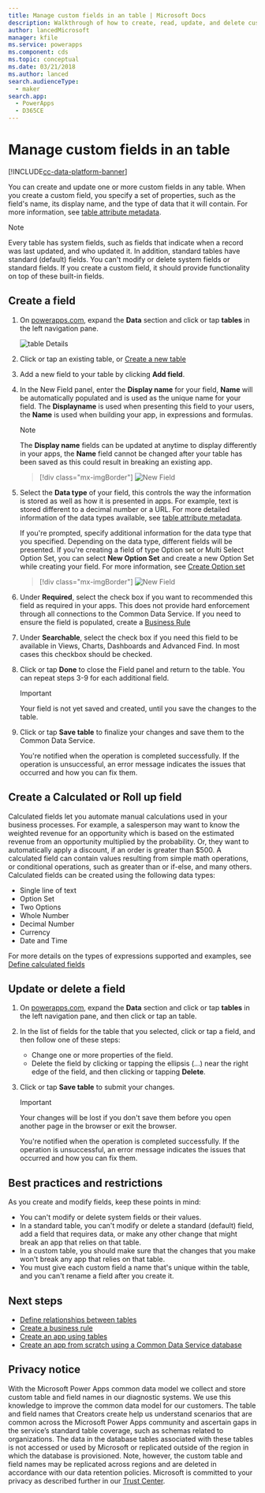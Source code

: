 ```yaml
---
title: Manage custom fields in an table | Microsoft Docs
description: Walkthrough of how to create, read, update, and delete custom fields in an table in Common Data Service.
author: lancedMicrosoft
manager: kfile
ms.service: powerapps
ms.component: cds
ms.topic: conceptual
ms.date: 03/21/2018
ms.author: lanced
search.audienceType: 
  - maker
search.app: 
  - PowerApps
  - D365CE
---
```


# Manage custom fields in an table
[!INCLUDE[cc-data-platform-banner](../../includes/cc-data-platform-banner.md)]

You can create and update one or more custom fields in any table. When you create a custom field, you specify a set of properties, such as the field's name, its display name, and the type of data that it will contain. For more information, see [table attribute metadata](../../developer/common-data-service/table-attribute-metadata.md).

> [!NOTE]
> Every table has system fields, such as fields that indicate when a record was last updated, and who updated it. In addition, standard tables have standard (default) fields. You can't modify or delete system fields or standard fields. If you create a custom field, it should provide functionality on top of these built-in fields.

## Create a field
1. On [powerapps.com](https://make.powerapps.com/?utm_source=padocs&utm_medium=linkinadoc&utm_campaign=referralsfromdoc), expand the **Data** section and click or tap **tables** in the left navigation pane.

    ![table Details](./media/data-platform-cds-create-table/tablelist.png "table List")

2. Click or tap an existing table, or [Create a new table](data-platform-create-table.md)

3. Add a new field to your table by clicking **Add field**.

4. In the New Field panel, enter the **Display name** for your field, **Name** will be automatically populated and is used as the unique name for your field. The **Displayname** is used when presenting this field to your users, the **Name** is used when building your app, in expressions and formulas.

    > [!NOTE]
    > The **Display name** fields can be updated at anytime to display differently in your apps, the **Name** field cannot be changed after your table has been saved as this could result in breaking an existing app.

    > [!div class="mx-imgBorder"] 
    > ![New Field](./media/data-platform-cds-create-table/newfieldpanel.png "New Field Panel")

5. Select the **Data type** of your field, this controls the way the information is stored as well as how it is presented in apps. For example, text is stored different to a decimal number or a URL. For more detailed information of the data types available, see [table attribute metadata](../../developer/common-data-service/table-attribute-metadata.md).

    If you're prompted, specify additional information for the data type that you specified. Depending on the data type, different fields will be presented. If you're creating a field of type Option set or Multi Select Option Set, you can select **New Option Set** and create a new Option Set while creating your field. For more information, see [Create Option set](custom-picklists.md)

    > [!div class="mx-imgBorder"] 
    > ![New Field](./media/data-platform-cds-create-table/newfieldpanel-2.png "New Field Panel")


7. Under **Required**, select the check box if you want to recommended this field as required in your apps. This does not provide hard enforcement through all connections to the Common Data Service. If you need to ensure the field is populated, create a [Business Rule](data-platform-create-business-rule.md)

8. Under **Searchable**, select the check box if you need this field to be available in Views, Charts, Dashboards and Advanced Find. In most cases this checkbox should be checked.

9. Click or tap **Done** to close the Field panel and return to the table. You can repeat steps 3-9 for each additional field.
   
    > [!IMPORTANT]
    > Your field is not yet saved and created, until you save the changes to the table.

10. Click or tap **Save table** to finalize your changes and save them to the Common Data Service.

    You're notified when the operation is completed successfully. If the operation is unsuccessful, an error message indicates the issues that occurred and how you can fix them.

## Create a Calculated or Roll up field
Calculated fields let you automate manual calculations used in your business processes. For example, a salesperson may want to know the weighted revenue for an opportunity which is based on the estimated revenue from an opportunity multiplied by the probability. Or, they want to automatically apply a discount, if an order is greater than $500. A calculated field can contain values resulting from simple math operations, or conditional operations, such as greater than or if-else, and many others. Calculated fields can be created using the following data types:

* Single line of text
* Option Set
* Two Options
* Whole Number
* Decimal Number
* Currency
* Date and Time

For more details on the types of expressions supported and examples, see [Define calculated fields](/dynamics365/customer-engagement/customize/define-calculated-fields)

## Update or delete a field
1. On [powerapps.com](https://make.powerapps.com/?utm_source=padocs&utm_medium=linkinadoc&utm_campaign=referralsfromdoc), expand the **Data** section and click or tap **tables** in the left navigation pane, and then click or tap an table.
2. In the list of fields for the table that you selected, click or tap a field, and then follow one of these steps:
   
   * Change one or more properties of the field.
   * Delete the field by clicking or tapping the ellipsis (...) near the right edge of the field, and then clicking or tapping **Delete**.

3. Click or tap **Save table** to submit your changes.
   
    > [!IMPORTANT]
    > Your changes will be lost if you don't save them before you open another page in the browser or exit the browser.

    You're notified when the operation is completed successfully. If the operation is unsuccessful, an error message indicates the issues that occurred and how you can fix them.

## Best practices and restrictions
As you create and modify fields, keep these points in mind:

* You can't modify or delete system fields or their values.
* In a standard table, you can't modify or delete a standard (default) field, add a field that requires data, or make any other change that might break an app that relies on that table.
* In a custom table, you should make sure that the changes that you make won't break any app that relies on that table.
* You must give each custom field a name that's unique within the table, and you can't rename a field after you create it.

## Next steps
* [Define relationships between tables](data-platform-table-lookup.md)
* [Create a business rule](data-platform-create-business-rule.md)
* [Create an app using tables](../canvas-apps/data-platform-create-app.md)
* [Create an app from scratch using a Common Data Service database](../canvas-apps/data-platform-create-app-scratch.md)

## Privacy notice
With the Microsoft Power Apps common data model we collect and store custom table and field names in our diagnostic systems.  We use this knowledge to improve the common data model for our customers. The table and field names that Creators create help us understand scenarios that are common across the Microsoft Power Apps community and ascertain gaps in the service’s standard table coverage, such as schemas related to organizations. The data in the database tables associated with these tables is not accessed or used by Microsoft or replicated outside of the region in which the database is provisioned. Note, however, the custom table and field names may be replicated across regions and are deleted in accordance with our data retention policies. Microsoft is committed to your privacy as described further in our [Trust Center](https://www.microsoft.com/trustcenter/Privacy/default.aspx).

